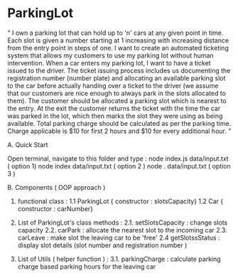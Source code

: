 # ParkingLot

" I own a parking lot that can hold up to 'n' cars at any given point in time. Each slot is
given a number starting at 1 increasing with increasing distance from the entry point
in steps of one. I want to create an automated ticketing system that allows my
customers to use my parking lot without human intervention.
When a car enters my parking lot, I want to have a ticket issued to the driver. The
ticket issuing process includes us documenting the registration number (number
plate) and allocating an available parking slot to the car
before actually handing over a ticket to the driver (we assume that our customers are
nice enough to always park in the slots allocated to them). The customer should be
allocated a parking slot which is nearest to the entry. At the exit the customer returns
the ticket with the time the car was parked in the lot, which then marks the slot they
were using as being available. Total parking charge should be calculated as per the
parking time. Charge applicable is $10 for first 2 hours and $10 for every additional
hour. "


A. Quick Start

Open terminal, navigate to this folder and type : 
node index.js data/input.txt  ( option 1)
node index data/input.txt   ( option 2 )
node . data/input.txt   ( option 3 )



B. Components ( OOP approach )

1.  functional class :
1.1 ParkingLot { constructor : slotsCapacity}
1.2 Car { constructor : carNumber}

2. List of ParkingLot's class methods :
2.1. setSlotsCapacity : change slots capacity
2.2. carPark : allocate the nearest slot to the incoming car
2.3. carLeave : make slot the leaving car to be 'free'
2.4  getSlotssStatus : display slot details (slot number and 
registration number )


3. List of Utils ( helper function ) :
3.1. parkingCharge : calculate parking charge based parking hours for the leaving car


